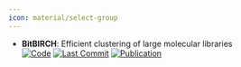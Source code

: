 ```yaml
---
icon: material/select-group
---
```


- **BitBIRCH**: Efficient clustering of large molecular libraries  
		[![Code](https://img.shields.io/github/stars/mqcomplab/bitbirch?style=for-the-badge&logo=github)](https://github.com/mqcomplab/bitbirch) [![Last Commit](https://img.shields.io/github/last-commit/mqcomplab/bitbirch?style=for-the-badge&logo=github)](https://github.com/mqcomplab/bitbirch) [![Publication](https://img.shields.io/badge/Publication-Citations:1-blue?style=for-the-badge&logo=bookstack)](https://doi.org/10.5220/0005770803670374) 
